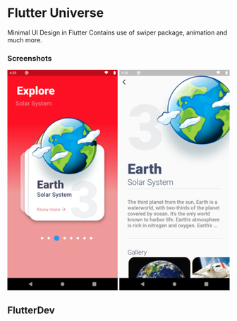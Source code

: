 # Flutter Universe

Minimal UI Design in Flutter
Contains use of swiper package, animation and much more.

### Screenshots

<img src="home.png" height="500em" /> <img src="details.png" height="500em" />

## FlutterDev

